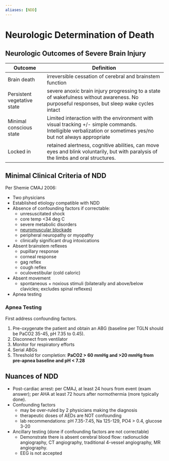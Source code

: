 ```yaml
---
aliases: [NDD]
---
```

# Neurologic Determination of Death

## Neurologic Outcomes of Severe Brain Injury
| Outcome                     | Definition                                                                                                                                                   |
| --------------------------- | ------------------------------------------------------------------------------------------------------------------------------------------------------------ |
| Brain death                 | irreversible cessation of cerebral and brainstem function                                                                                                    |
| Persistent vegetative state | severe anoxic brain injury progressing to a state of wakefulness without awareness. No purposeful responses, but sleep wake cycles intact                    |
| Minimal conscious state     | Limited interaction with the environment with visual tracking +/- simple commands. Intelligible verbalization or sometimes yes/no but not always appropriate |
| Locked in                   | retained alertness, cognitive abilities, can move eyes and blink voluntarily, but with paralysis of the limbs and oral structures.                           |

## Minimal Clinical Criteria of NDD
Per Shemie CMAJ 2006:

- Two physicians
- Established etiology compatible with NDD
- Absence of confounding factors if correctable:
	- unresuscitated shock
	- core temp <34 deg C
	- severe metabolic disorders
	- [neuromuscular blockade](../Procedures/Neuromuscular%20Blockade.md)
	- peripheral neuropathy or myopathy
	- clinically significant drug intoxications
- Absent brainstem reflexes
	- pupillary response
	- corneal response
	- gag reflex
	- cough reflex
	- oculovestibular (cold caloric)
- Absent movement
	- spontaneous + noxious stimuli (bilaterally and above/below clavicles; excludes spinal reflexes)
- Apnea testing

### Apnea Testing
First address confounding factors.

1. Pre-oxygenate the patient and obtain an ABG (baseline per TGLN should be PaCO2 35-45, pH 7.35 to 0.45). 
1. Disconnect from ventilator
2. Monitor for respiratory efforts
3. Serial ABGs
4. Threshold for completion: **PaCO2 > 60 mmHg and >20 mmHg from pre-apnea baseline and pH < 7.28**

## Nuances of NDD
- Post-cardiac arrest: per CMAJ, at least 24 hours from event (exam answer); per AHA at least 72 hours after normothermia (more typically done).
- Confounding factors
	- may be over-ruled by 2 physicians making the diagnosis
	- therapeutic doses of AEDs are NOT confounding
	- lab recommendations: pH 7.35-7.45, Na 125-129, PO4 > 0.4, glucose 3-20
- Ancillary testing (done if confounding factors are not correctable)
	- Demonstrate there is absent cerebral blood flow: radionuclide angiography, CT angiography, traditional 4-vessel angiography, MR angiography.
	- EEG is not accepted